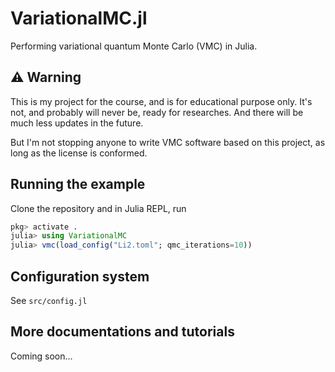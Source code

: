 # VariationalMC.jl

Performing variational quantum Monte Carlo (VMC) in Julia.

## :warning: Warning

This is my project for the course, and is for educational purpose only. It's not, and probably will never be, ready for researches. And there will be much less updates in the future.

But I'm not stopping anyone to write VMC software based on this project, as long as the license is conformed.

## Running the example

Clone the repository and in Julia REPL, run

```julia
pkg> activate .
julia> using VariationalMC
julia> vmc(load_config("Li2.toml"; qmc_iterations=10))
```

## Configuration system

See `src/config.jl`

## More documentations and tutorials

Coming soon...
